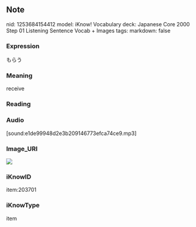 ## Note
nid: 1253684154412
model: iKnow! Vocabulary
deck: Japanese Core 2000 Step 01 Listening Sentence Vocab + Images
tags: 
markdown: false

### Expression
もらう

### Meaning
receive

### Reading


### Audio
[sound:e1de99948d2e3b209146773efca74ce9.mp3]

### Image_URI
<!DOCTYPE html>
<title></title>
<img src="00a9b539d1c10cdb3baecb5fe80b3a07.jpg">



### iKnowID
item:203701

### iKnowType
item
